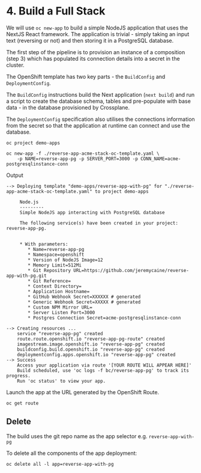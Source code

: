# 4. Build a Full Stack
We will use `oc new-app` to build a simple NodeJS application that uses the NextJS React framework. The application is trivial - simply taking an input text (reversing or not) and then storing it in a PostgreSQL database.

The first step of the pipeline is to provision an instance of a composition (step 3) which has populated its connection details into a secret in the cluster.

The OpenShift template has two key parts - the `BuildConfig` and `DeploymentConfig`.

The `BuildConfig` instructions build the Next application (`next build`) and run a script to create the database schema, tables and pre-populate with base data - in the database provisioned by Crossplane.

The `DeploymentConfig` specification also utilises the connections information from the secret so that the application at runtime can connect and use the database.

```
oc project demo-apps

oc new-app -f ./reverse-app-acme-stack-oc-template.yaml \
    -p NAME=reverse-app-pg -p SERVER_PORT=3000 -p CONN_NAME=acme-postgresqlinstance-conn
```

Output
```
--> Deploying template "demo-apps/reverse-app-with-pg" for "./reverse-app-acme-stack-oc-template.yaml" to project demo-apps

     Node.js
     ---------
     Simple NodeJS app interacting with PostgreSQL database

     The following service(s) have been created in your project: reverse-app-pg.


     * With parameters:
        * Name=reverse-app-pg
        * Namespace=openshift
        * Version of NodeJS Image=12
        * Memory Limit=512Mi
        * Git Repository URL=https://github.com/jeremycaine/reverse-app-with-pg.git
        * Git Reference=
        * Context Directory=
        * Application Hostname=
        * GitHub Webhook Secret=XXXXXX # generated
        * Generic Webhook Secret=XXXXX # generated
        * Custom NPM Mirror URL=
        * Server Listen Port=3000
        * Postgres Connection Secret=acme-postgresqlinstance-conn

--> Creating resources ...
    service "reverse-app-pg" created
    route.route.openshift.io "reverse-app-pg-route" created
    imagestream.image.openshift.io "reverse-app-pg" created
    buildconfig.build.openshift.io "reverse-app-pg" created
    deploymentconfig.apps.openshift.io "reverse-app-pg" created
--> Success
    Access your application via route '[YOUR ROUTE WILL APPEAR HERE]'
    Build scheduled, use 'oc logs -f bc/reverse-app-pg' to track its progress.
    Run 'oc status' to view your app.
```

Launch the app at the URL generated by the OpenShift Route.
```
oc get route
```

## Delete
The build uses the git repo name as the app selector e.g. `reverse-app-with-pg`

To delete all the components of the app deployment:
```
oc delete all -l app=reverse-app-with-pg
```